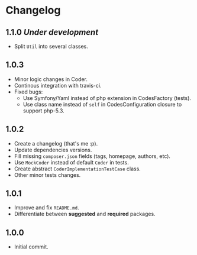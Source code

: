Changelog
=========

1.1.0 *Under development*
-----

- Split ```Util``` into several classes.

1.0.3
-----

- Minor logic changes in Coder.
- Continous integration with travis-ci.
- Fixed bugs:
    - Use Symfony/Yaml instead of php extension in CodesFactory (tests).
    - Use class name instead of ```self``` in CodesConfiguration closure
      to support php-5.3.

1.0.2
-----

- Create a changelog (that's me :p).
- Update dependencies versions.
- Fill missing ```composer.json``` fields (tags, homepage, authors, etc).
- Use ```MockCoder``` instead of default ```Coder``` in tests.
- Create abstract ```CoderImplementationTestCase``` class.
- Other minor tests changes.

1.0.1
-----

- Improve and fix ```README.md```.
- Differentiate between **suggested** and **required** packages.

1.0.0
-----

- Initial commit.
